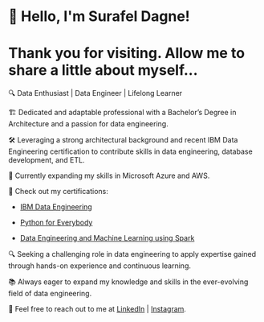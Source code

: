 # **👋 Hello, I'm Surafel Dagne!**
# **Thank you for visiting. Allow me to share a little about myself...**
🔍 Data Enthusiast | Data Engineer | Lifelong Learner

🏗️ Dedicated and adaptable professional with a Bachelor’s Degree in Architecture and a passion for data engineering.

🛠️ Leveraging a strong architectural background and recent IBM Data Engineering certification to contribute skills in data engineering, database development, and ETL.

💼 Currently expanding my skills in Microsoft Azure and AWS.

🔗 Check out my certifications:

* [IBM Data Engineering](https://coursera.org/share/bc0f4aff186872fd8bf7675e97cd1439)
    
* [Python for Everybody](https://coursera.org/share/afe6205127e9df5236d94cef28c6f37a)

* [Data Engineering and Machine Learning using Spark](https://coursera.org/share/0d3e8e80d76e1779b951ac716b30ea98)

🔍 Seeking a challenging role in data engineering to apply expertise gained through hands-on experience and continuous learning.

📚 Always eager to expand my knowledge and skills in the ever-evolving field of data engineering.

📧 Feel free to reach out to me at [LinkedIn](in/surafel-dagne-aaa534220) | [Instagram](www.instagram.com/data_playpen).

